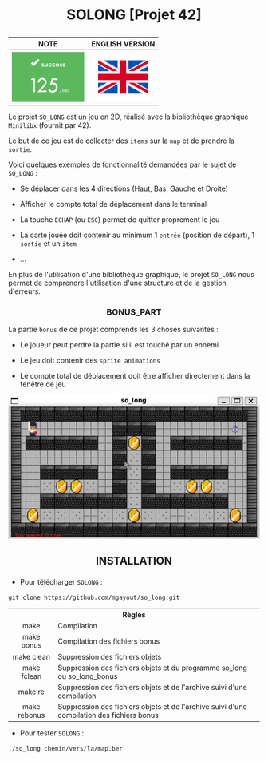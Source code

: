 # <p align="center">SOLONG [Projet 42]</p>

<div align="center">
	<table>
		<tr><th>NOTE</th>
		<th>ENGLISH VERSION</th></tr>
		<tr><th><img src="https://github.com/mgayout/mgayout/blob/main/img/note/125.png" height="100"></th>
		<th><a href= "https://github.com/mgayout/so_long/blob/main/eng/README.md"><img src="https://github.com/mgayout/mgayout/blob/main/img/english.png" height="100"></a></th></tr>
	</table>
</div>

Le projet `SO_LONG` est un jeu en 2D, réalisé avec la bibliothèque graphique `Minilibx` (fournit par 42).

Le but de ce jeu est de collecter des `items` sur la `map` et de prendre la `sortie`.

Voici quelques exemples de fonctionnalité demandées par le sujet de `SO_LONG` :

* Se déplacer dans les 4 directions (Haut, Bas, Gauche et Droite)

* Afficher le compte total de déplacement dans le terminal

* La touche `ECHAP` (ou `ESC`) permet de quitter proprement le jeu

* La carte jouée doit contenir au minimum 1 `entrée` (position de départ), 1 `sortie` et un `item`

* ...

En plus de l'utilisation d'une bibliothèque graphique, le projet `SO_LONG` nous permet de comprendre l'utilisation d'une structure et de la gestion d'erreurs.

### <p align="center">BONUS_PART</p>

La partie `bonus` de ce projet comprends les 3 choses suivantes :

* Le joueur peut perdre la partie si il est touché par un ennemi

* Le jeu doit contenir des `sprite animations`

* Le compte total de déplacement doit être afficher directement dans la fenètre de jeu

<p align="center"><img width="600" src="clip/game.gif"></p>

## <p> </p>

## <p align="center">INSTALLATION</p>

* Pour télécharger `SOLONG` :

```shell
git clone https://github.com/mgayout/so_long.git
```
<div align="center">
	<table>
		<tr><th colspan="2" align="center">Règles</th></tr>
		<tr><td align="center">make</td>
		<td>Compilation</td></tr>
		<tr><td align="center">make bonus</td>
		<td>Compilation des fichiers bonus</td></tr>
		<tr><td align="center">make clean</td>
		<td>Suppression des fichiers objets</td></tr>
		<tr><td align="center">make fclean</td>
		<td>Suppression des fichiers objets et du programme so_long ou so_long_bonus</td></tr>
		<tr><td align="center">make re</td>
		<td>Suppression des fichiers objets et de l'archive suivi d'une compilation</td></tr>
		<tr><td align="center">make rebonus</td>
		<td>Suppression des fichiers objets et de l'archive suivi d'une compilation des fichiers bonus</td></tr>
	</table>
</div>

* Pour tester `SOLONG` :

```shell
./so_long chemin/vers/la/map.ber
```